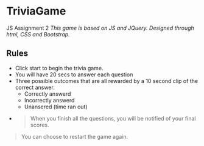 # TriviaGame
JS Assignment 2
*This game is based on JS and JQuery. Designed through html, CSS and Bootstrap.*

## Rules
* Click start to begin the trivia game.
* You will have 20 secs to answer each question
* Three possible outcomes that are all rewarded by a 10 second clip of the correct answer.
  * Correctly answerd
  * Incorrectly answerd
  * Unansered (time ran out)
* > When you finish all the questions, you will be notified of your final scores. 
> You can choose to restart the game again.